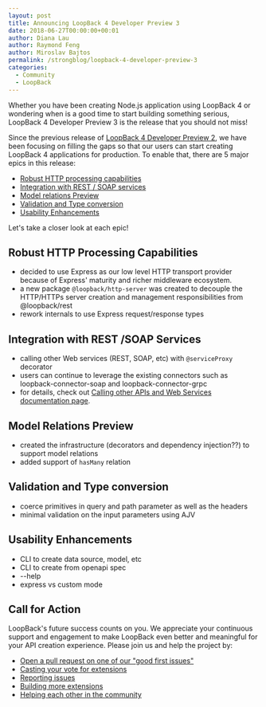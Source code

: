 ```yaml
---
layout: post
title: Announcing LoopBack 4 Developer Preview 3
date: 2018-06-27T00:00:00+00:01
author: Diana Lau
author: Raymond Feng
author: Miroslav Bajtos
permalink: /strongblog/loopback-4-developer-preview-3
categories:
  - Community
  - LoopBack
---
```


Whether you have been creating Node.js application using LoopBack 4 or wondering when is a good time to start building something serious, LoopBack 4 Developer Preview 3 is the release that you should not miss!

Since the previous release of [LoopBack 4 Developer Preview 2][dp2-announcement], we have been focusing on filling the gaps so that our users can start creating LoopBack 4 applications for production. To enable that, there are 5 major epics in this release:

- [Robust HTTP processing capabilities](#robust-http-processing-capabilities)
- [Integration with REST / SOAP services](#integration-with-rest-soap-services)
- [Model relations Preview](#model-relations-preview)
- [Validation and Type conversion](#validation-and-type-conversion)
- [Usability Enhancements](#usability-enhancements)

Let's take a closer look at each epic!

<!--more-->

## Robust HTTP Processing Capabilities

- decided to use Express as our low level HTTP transport provider because of Express' maturity and richer middleware ecosystem.
- a new package `@loopback/http-server` was created to decouple the HTTP/HTTPs server creation and management responsibilities from @loopback/rest
- rework internals to use Express request/response types

## Integration with REST /SOAP Services

- calling other Web services (REST, SOAP, etc) with `@serviceProxy` decorator
- users can continue to leverage the existing connectors such as loopback-connector-soap and loopback-connector-grpc
- for details, check out [Calling other APIs and Web Services documentation page](http://loopback.io/doc/en/lb4/Calling-other-APIs-and-web-services.html).

## Model Relations Preview

- created the infrastructure (decorators and dependency injection??) to support model relations
- added support of `hasMany` relation

## Validation and Type conversion

- coerce primitives in query and path parameter as well as the headers
- minimal validation on the input parameters using AJV

## Usability Enhancements

- CLI to create data source, model, etc
- CLI to create from openapi spec
- --help
- express vs custom mode

## Call for Action

LoopBack's future success counts on you. We appreciate your continuous support and engagement to make LoopBack even better and meaningful for your API creation experience. Please join us and help the project by:

- [Open a pull request on one of our "good first issues"](https://github.com/strongloop/loopback-next/labels/good%20first%20issue)
- [Casting your vote for extensions](https://github.com/strongloop/loopback-next/issues/512)
- [Reporting issues](https://github.com/strongloop/loopback-next/issues)
- [Building more extensions](https://github.com/strongloop/loopback-next/issues/647)
- [Helping each other in the community](https://groups.google.com/forum/#!forum/loopbackjs)

[dp2-announcement]: https://strongloop.com/strongblog/loopback-4-developer-preview-2/
[dp3-scope]: https://github.com/strongloop/loopback-next/issues/1330
[http-hardening]: https://github.com/strongloop/loopback-next/issues/1038
[service-integration]: https://github.com/strongloop/loopback-next/issues/1036
[model-relation]: https://github.com/strongloop/loopback-next/issues/1032
[conversion]: https://github.com/strongloop/loopback-next/issues/755
[calling-other-apis]: http://loopback.io/doc/en/lb4/Calling-other-APIs-and-web-services.html
[april-milestone]: https://strongloop.com/strongblog/april-2018-milestone/
[may-milestone]: https://strongloop.com/strongblog/may-2018-milestone/
[june-milestone]: https://strongloop.com/strongblog/june-2018-milestone/
